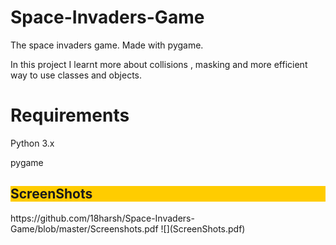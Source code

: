 # Space-Invaders-Game

The space invaders game. Made with pygame.

In this project I learnt more about collisions , masking and more efficient way to use classes and objects.


# Requirements
Python 3.x

pygame

<h2 style="background-color:#ffcc00;">ScreenShots</button>
</h2>
https://github.com/18harsh/Space-Invaders-Game/blob/master/Screenshots.pdf
![](ScreenShots.pdf)
